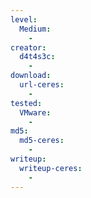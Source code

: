 ```yaml
---
level:
  Medium:
    -
creator:
  d4t4s3c:
    -
download:
  url-ceres:
    -
tested:
  VMware:
    -
md5:
  md5-ceres:
    -
writeup:
  writeup-ceres:
    -
---
```

